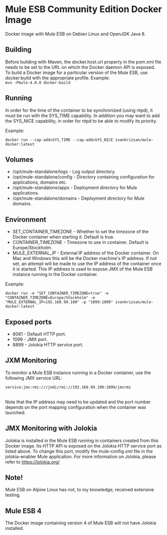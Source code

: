 # Mule ESB Community Edition Docker Image
Docker image with Mule ESB on Debian Linux and OpenJDK Java 8.

## Building
Before building with Maven, the docker.host.url property in the pom.xml file needs
to be set to the URL on which the Docker daemon API is exposed.<br/>
To build a Docker image for a particular version of the Mule ESB, use docker:build with the appropriate profile. Example:<br/>
```mvn -Pmule-4.0.0 docker:build```

## Running
In order for the time of the container to be synchronized (using ntpd), it must be run with the SYS_TIME capability.
In addition you may want to add the SYS_NICE capability, in order for ntpd to be able to modify its priority.

Example:
```
docker run --cap-add=SYS_TIME --cap-add=SYS_NICE ivankrizsan/mule-docker:latest
```

## Volumes
- /opt/mule-standalone/logs       - Log output directory.
- /opt/mule-standalone/config     - Directory containing configuration for applications, domains etc.
- /opt/mule-standalone/apps       - Deployment directory for Mule applications.
- /opt/mule-standalone/domains    - Deployment directory for Mule domains.

## Environment
- SET_CONTAINER_TIMEZONE - Whether to set the timezone of the Docker container when starting it. Default is true.
- CONTAINER_TIMEZONE - Timezone to use in container. Default is Europe/Stockholm.
- MULE_EXTERNAL_IP - External IP address of the Docker container. On Mac and Windows this will be the Docker machine's IP address.
If not set, an attempt will be made to use the IP address of the container once it is started.
This IP address is used to expose JMX of the Mule ESB instance running in the Docker container.

Example:
```
docker run -e "SET_CONTAINER_TIMEZONE=true" -e "CONTAINER_TIMEZONE=Europe/Stockholm" -e "MULE_EXTERNAL_IP=192.168.99.100" -p "1099:1099" ivankrizsan/mule-docker:latest
```

## Exposed ports
- 8081  - Default HTTP port.
- 1099  - JMX port.
- 8899  - Jolokia HTTP service port.

## JXM Monitoring
To monitor a Mule ESB instance running in a Docker container, use the following JMX service URL:<br/>
```
service:jmx:rmi:///jndi/rmi://192.168.99.100:1099/jmxrmi
```
<br/>Note that the IP address may need to be updated and the port number depends on the port mapping configuration when the container was launched.<br/>

## JMX Monitoring with Jolokia
Jolokia is installed in the Mule ESB running in containers created from this Docker image.
Its HTTP API is exposed on the Jolokia HTTP service port as listed above.
To change this port, modify the mule-config.xml file in the jolokia-enabler Mule application.
For more information on Jolokia, please refer to https://jolokia.org/

## Note!
Mule ESB on Alpine Linux has not, to my knowledge, received extensive testing.

## Mule ESB 4
The Docker image containing version 4 of Mule ESB will not have Jolokia installed.
